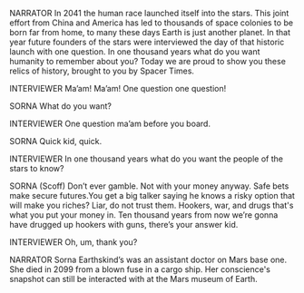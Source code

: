 NARRATOR
In 2041 the human race launched itself into the stars. This joint effort from China and America has led to thousands of space colonies to be born far from home, to many these days Earth is just another planet. In that year future founders of the stars were interviewed the day of that historic launch with one question. In one thousand years what do you want humanity to remember about you? Today we are proud to show you these relics of history, brought to you by Spacer Times. 

INTERVIEWER
Ma’am! Ma’am! One question one question!

SORNA
What do you want?

INTERVIEWER
One question ma’am before you board. 

SORNA
Quick kid, quick. 

INTERVIEWER
In one thousand years what do you want the people of the stars to know?

SORNA
(Scoff) Don’t ever gamble. Not with your money anyway. Safe bets make secure futures.You get a big talker saying he knows a risky option that will make you riches? Liar, do not trust them. Hookers, war, and drugs that's what you put your money in. Ten thousand years from now we’re gonna have drugged up hookers with guns, there’s your answer kid. 

INTERVIEWER
Oh, um, thank you?

NARRATOR
Sorna Earthskind’s was an assistant doctor on Mars base one. She died in 2099 from a blown fuse in a cargo ship. Her conscience's snapshot can still be interacted with at the Mars museum of Earth. 